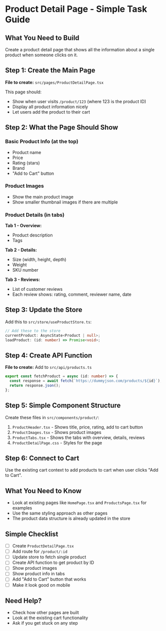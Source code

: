 # Product Detail Page - Simple Task Guide

## What You Need to Build
Create a product detail page that shows all the information about a single product when someone clicks on it.

## Step 1: Create the Main Page
**File to create:** `src/pages/ProductDetailPage.tsx`

This page should:
- Show when user visits `/product/123` (where 123 is the product ID)
- Display all product information nicely
- Let users add the product to their cart

## Step 2: What the Page Should Show

### Basic Product Info (at the top)
- Product name
- Price
- Rating (stars)
- Brand
- "Add to Cart" button

### Product Images
- Show the main product image
- Show smaller thumbnail images if there are multiple

### Product Details (in tabs)
**Tab 1 - Overview:**
- Product description
- Tags

**Tab 2 - Details:**
- Size (width, height, depth)
- Weight
- SKU number

**Tab 3 - Reviews:**
- List of customer reviews
- Each review shows: rating, comment, reviewer name, date

## Step 3: Update the Store
Add this to `src/store/useProductStore.ts`:

```typescript
// Add these to the store
currentProduct: AsyncState<Product | null>;
loadProduct: (id: number) => Promise<void>;
```

## Step 4: Create API Function
**File to create:** Add to `src/api/products.ts`

```typescript
export const fetchProduct = async (id: number) => {
  const response = await fetch(`https://dummyjson.com/products/${id}`);
  return response.json();
};
```

## Step 5: Simple Component Structure
Create these files in `src/components/product/`:

1. `ProductHeader.tsx` - Shows title, price, rating, add to cart button
2. `ProductImages.tsx` - Shows product images
3. `ProductTabs.tsx` - Shows the tabs with overview, details, reviews
4. `ProductDetailPage.css` - Styles for the page

## Step 6: Connect to Cart
Use the existing cart context to add products to cart when user clicks "Add to Cart".

## What You Need to Know
- Look at existing pages like `HomePage.tsx` and `ProductsPage.tsx` for examples
- Use the same styling approach as other pages
- The product data structure is already updated in the store

## Simple Checklist
- [ ] Create `ProductDetailPage.tsx`
- [ ] Add route for `/product/:id`
- [ ] Update store to fetch single product
- [ ] Create API function to get product by ID
- [ ] Show product images
- [ ] Show product info in tabs
- [ ] Add "Add to Cart" button that works
- [ ] Make it look good on mobile

## Need Help?
- Check how other pages are built
- Look at the existing cart functionality
- Ask if you get stuck on any step
